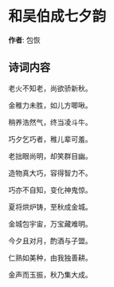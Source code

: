 # 和吴伯成七夕韵

**作者**: 包恢

## 诗词内容

老火不知老，尚欲骄新秋。

金稚力未胜，如儿方唧啾。

稍养浩然气，终当凌斗牛。

巧夕乞巧者，稚儿辈可羞。

老拙眼尚明，却笑群目幽。

造物真大巧，容得智力不。

巧亦不自知，变化神鬼惊。

夏将烘炉铸，至秋成金城。

金城包宇宙，万宝藏难明。

今夕且对月，酌酒与子盟。

仁熟如美种，由我独善耕。

金声而玉振，秋乃集大成。

